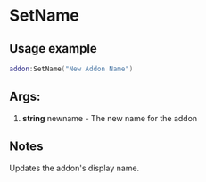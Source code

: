# SetName

## Usage example
```lua
addon:SetName("New Addon Name")
```

## Args:
1. **string** newname - The new name for the addon

## Notes
Updates the addon's display name.
